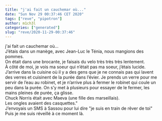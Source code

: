 ```yaml
---
title: "j'ai fait un cauchemar où..."
date: "Sun Nov 29 00:37:46 CET 2020"
tags: ["reve", "pipotron"]
author: m1ch3l
categories: ["generated"]
slug: "reve/2020-11-29-00:37:46"
---
```


j'ai fait un cauchemar où...<br>
J’étais dans un manège, avec Jean-Luc le Ténia, nous mangions des pommes.<br>
On était dans une brocante, je faisais du velo très très très lentement.<br>
À côté de moi, je vois ma soeur qui n’était pas ma soeur, j’étais lucide.<br>
J’arrive dans la cuisine où il y a des gens que je ne connais pas qui lavent des verres et cuisinent de la purée dans l’évier. Je prends un verre pour me servir de l’eau au robinet, et je n’arrive plus à fermer le robinet qui coule un peu dans la purée. On s’y met à plusieurs pour essayer de le fermer, les mains pleines de purée, ça glisse.<br>
Chuck Norris était avec Maeva (une fille des marseillais).<br>
Les ongles avaient des casquettes."<br>
J’envoyais un SMS à Sassou pour lui dire "je suis en train de rêver de toi"<br>
Puis je me suis réveillé à ce moment là.<br>
